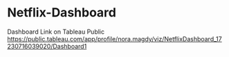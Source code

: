 # Netflix-Dashboard
Dashboard Link on Tableau Public
https://public.tableau.com/app/profile/nora.magdy/viz/NetflixDashboard_17230716039020/Dashboard1

